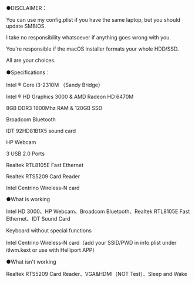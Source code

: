 ●DISCLAIMER：

You can use my config.plist if you have the same laptop, but you should update SMBIOS. 

I take no responsibility whatsoever if anything goes wrong with you. 

You're responsible if the macOS installer formats your whole HDD/SSD.

All are your choices.

●Specifications：

Intel ® Core i3-2310M （Sandy Bridge）

Intel ® HD Graphics 3000 & AMD Radeon HD 6470M 

8GB DDR3 1600Mhz RAM & 120GB SSD

Broadcom Bluetooth

IDT 92HD81B1X5 sound card

HP Webcam

3 USB 2.0 Ports

Realtek RTL8105E Fast Ethernet

Realtek RTS5209 Card Reader

Intel Centrino Wireless-N card

●What is working

Intel HD 3000、HP Webcam、Broadcom Bluetooth、Realtek RTL8105E Fast Ethernet、IDT Sound Card

Keyboard without special functions

Intel Centrino Wireless-N card（add your SSID/PWD in info.plist under itlwm.kext or use with Helliport APP）

●What isn't working

Realtek RTS5209 Card Reader、VGA&HDMI（NOT Test）、Sleep and Wake

